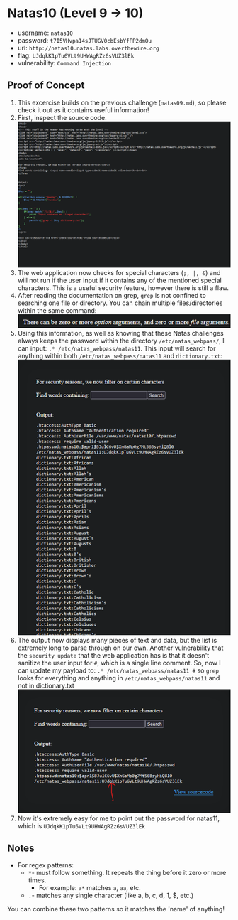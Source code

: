 # Natas10 (Level 9 -> 10)

  * username: `natas10`  
  * password: `t7I5VHvpa14sJTUGV0cbEsbYfFP2dmOu`  
  * url: `http://natas10.natas.labs.overthewire.org`  
  * flag: `UJdqkK1pTu6VLt9UHWAgRZz6sVUZ3lEk`  
  * vulnerability: `Command Injection`  

## Proof of Concept
1. This excercise builds on the previous challenge (`natas09.md`), so please check it out as it contains useful
information! 
2. First, inspect the source code.  
![descript](images/natas10-source-code.png)
3. The web application now checks for special characters (`;, |, &`) and will not run if the user input if it contains
any of the mentioned special characters. This is a useful security feature, however there is still a flaw. 
4. After reading the documentation on grep, `grep` is not confined to searching one file or directory. You can
chain multiple files/directories within the same command:  
![descript](images/natas10-grep-documentation.png)
5. Using this information, as well as knowing that these Natas challenges always keeps the password within the 
directory `/etc/natas_webpass/`, I can input: `.* /etc/natas_webpass/natas11`. This input will search for anything 
within both `/etc/natas_webpass/natas11` and `dictionary.txt`:  
![descript](images/natas10-first-output.png)
6. The output now displays many pieces of text and data, but the list is extremely long to parse through on our own.
Another vulnerability that the `security update` that the web application has is that it doesn't sanitize the user 
input for `#`, which is a single line comment. So, now I can update my payload to: `.* /etc/natas_webpass/natas11 #`
so `grep` looks for everything and anything in `/etc/natas_webpass/natas11` and not in dictionary.txt   
![descript](images/natas10-second-output.png)
7. Now it's extremely easy for me to point out the password for natas11, which is `UJdqkK1pTu6VLt9UHWAgRZz6sVUZ3lEk`
## Notes
* For regex patterns: 
  * `*`- must follow something. It repeats the thing before it zero or more times. 
    * For example: `a*` matches `a`, `aa`, etc. 
  * `.`- matches any single character (like a, b, c, d, 1, $, etc.)  

You can combine these two patterns so it matches the 'name' of anything! 
